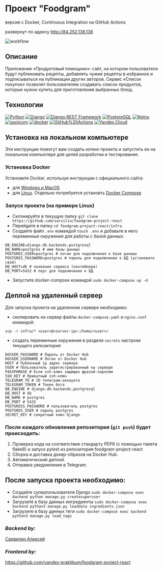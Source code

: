 # Проект "Foodgram"

версия c Docker, Continuous Integration на GitHub Actions

развернут по адресу http://84.252.138.138

![workflow](https://github.com/sarvilin/foodgram-project-react/actions/workflows/main.yml/badge.svg)

## Описание
Приложение «Продуктовый помощник»: сайт, на котором пользователи будут публиковать рецепты,
добавлять чужие рецепты в избранное и подписываться на публикации других авторов. 
Сервис «Список покупок» позволит пользователям создавать список продуктов, которые нужно 
купить для приготовления выбранных блюд. 


## Технологии
[![Python](https://img.shields.io/badge/-Python-464646?style=flat-square&logo=Python)](https://www.python.org/)
[![Django](https://img.shields.io/badge/-Django-464646?style=flat-square&logo=Django)](https://www.djangoproject.com/)
[![Django REST Framework](https://img.shields.io/badge/-Django%20REST%20Framework-464646?style=flat-square&logo=Django%20REST%20Framework)](https://www.django-rest-framework.org/)
[![PostgreSQL](https://img.shields.io/badge/-PostgreSQL-464646?style=flat-square&logo=PostgreSQL)](https://www.postgresql.org/)
[![Nginx](https://img.shields.io/badge/-NGINX-464646?style=flat-square&logo=NGINX)](https://nginx.org/ru/)
[![gunicorn](https://img.shields.io/badge/-gunicorn-464646?style=flat-square&logo=gunicorn)](https://gunicorn.org/)
[![docker](https://img.shields.io/badge/-Docker-464646?style=flat-square&logo=docker)](https://www.docker.com/)
[![GitHub%20Actions](https://img.shields.io/badge/-GitHub%20Actions-464646?style=flat-square&logo=GitHub%20actions)](https://github.com/features/actions)
[![Yandex.Cloud](https://img.shields.io/badge/-Yandex.Cloud-464646?style=flat-square&logo=Yandex.Cloud)](https://cloud.yandex.ru/)


## Установка на локальном компьютере
Эти инструкции помогут вам создать копию проекта и запустить ее на локальном компьютере для целей разработки и тестирования.

### Установка Docker
Установите Docker, используя инструкции с официального сайта:
- для [Windows и MacOS](https://www.docker.com/products/docker-desktop)
- для [Linux](https://docs.docker.com/engine/install/ubuntu/). Отдельно потребуется установть [Docker Compose](https://docs.docker.com/compose/install/)

### Запуск проекта (на примере Linux)

- Склонируйте в текущую папку `git clone https://github.com/sarvilin/foodgram-project-react`
- Перейдите в папку `cd foodgram-project-react/infra`
- Создайте файл `.env` командой `touch .env` и добавьте в него переменные окружения для работы с базой данных:
```
DB_ENGINE=django.db.backends.postgresql
DB_NAME=postgres # имя базы данных
POSTGRES_USER=postgres # логин для подключения к базе данных
POSTGRES_PASSWORD=postgres # пароль для подключения к БД (установите свой)
DB_HOST=db # название сервиса (контейнера)
DB_PORT=5432 # порт для подключения к БД 
```
- Запустите docker-compose командой `sudo docker-compose up -d`


## Деплой на удаленный сервер
Для запуска проекта на удаленном сервере необходимо:

- скопировать на сервер файлы `docker-compose.yaml` и  `nginx.conf` командой:
```
scp -r infra/* <user>@<server-ip>:/home/<user>/
```
- создать переменные окружения в разделе `secrets` настроек текущего репозитория:
```
DOCKER_PASSWORD # Пароль от Docker Hub
DOCKER_USERNAME # Логин от Docker Hub
HOST # Публичный ip адрес сервера
USER # Пользователь зарегистрированный на сервере
PASSPHRASE # Если ssh-ключ защищен фразой-паролем
SSH_KEY # Приватный ssh-ключ
TELEGRAM_TO # ID телеграм-аккаунта
TELEGRAM_TOKEN # Токен бота
DB_ENGINE # django.db.backends.postgresql
DB_HOST # db
DB_NAME # postgres
DB_PORT # 5432
POSTGRESS_PASSWORD # пользователь postgres 
POSTGRES_USER # пароль postgres 
SECRET_KEY # секретный ключ Django
```

### После каждого обновления репозитория (`git push`) будет происходить:
1. Проверка кода на соответствие стандарту PEP8 (с помощью пакета flake8) и запуск pytest из репозитория foodgram-project-react
2. Сборка и доставка докер-образов на Docker Hub.
3. Автоматический деплой.
4. Отправка уведомления в Telegram.


## После запуска проекта необходимо:

- Создайте суперпользователя Django `sudo docker-compose exec backend python manage.py createsuperuser`
- Загрузите в базу данных ингредиенты `sudo docker-compose exec backend python3 manage.py loaddata ingredients.json`
- Загрузите в базу данных теги `sudo docker-compose exec backend python3 manage.py load_tags`

### *Backend by:*
[Сарвилин Алексей](https://github.com/sarvilin/foodgram-project-react)
### *Frontend by:*
https://github.com/yandex-praktikum/foodgram-project-react